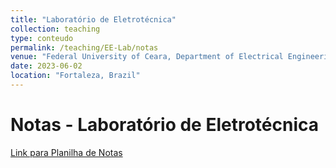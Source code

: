 ```yaml
---
title: "Laboratório de Eletrotécnica"
collection: teaching
type: conteudo
permalink: /teaching/EE-Lab/notas
venue: "Federal University of Ceara, Department of Electrical Engineering"
date: 2023-06-02
location: "Fortaleza, Brazil"
---
```


# Notas - Laboratório de Eletrotécnica

[Link para Planilha de Notas](https://docs.google.com/spreadsheets/d/1bgGPkQxbSgHjVNT1MI7YQr8e29Loy5tRspBQChnz-hg/edit?usp=sharing)
